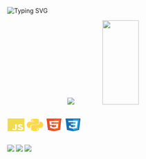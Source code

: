 
![Typing SVG](https://readme-typing-svg.herokuapp.com/?color=6059eb&size=25&left=true&width=1000&lines=Eae,+meu+nome+%C3%A9+Pedro+Henrique;Tenho+16+anos;Curso+Desenvolvimento+de+Sistemas)

<div align="center"> 
 <picture>
 <img src = "https://github-readme-stats.vercel.app/api?username=PedroHenriqueMoraesSamsonas&show_icons=true&theme=dracula&bg_color=0e0d17&title_color=6059eb"/>
 
</picture>

  <img width="41%" height="195px" src="https://github-readme-stats.vercel.app/api/top-langs/?username=PedroHenriqueMoraesSamsonas&layout=compact&hide_border=false&title=Linguagens%20Mais%20Usadas&text_color=fff&title_color=6059eb&bg_color=0e0d17&text_size=90px" />
</div>

##

<div style="display: inline_block">
  <img align="center" alt="Js" height="30" width="40" src="https://raw.githubusercontent.com/devicons/devicon/master/icons/javascript/javascript-plain.svg">
  <img align="center" alt="Py" height="30" width="40" src="https://raw.githubusercontent.com/devicons/devicon/master/icons/python/python-plain.svg">
  <img align="center" alt="HTML" height="30" width="40" src="https://raw.githubusercontent.com/devicons/devicon/master/icons/html5/html5-original.svg">
  <img align="center" alt="CSS" height="30" width="40" src="https://raw.githubusercontent.com/devicons/devicon/master/icons/css3/css3-original.svg">

  
</div>

<br>

<div> 
  
  <a href="https://wa.me/5511939457984?text=Olá%20Pedro!" target="_blank"><img src="https://img.shields.io/badge/-WhatsApp-%52a447?style=for-the-badge&logo=whatsapp&logoColor=white" target="_blank"></a>
  <a href="https://instagram.com/Pedro%20Henrique%20Moraes%20Samsonas" target="_blank"><img src="https://img.shields.io/badge/-Instagram-%23E4405F?style=for-the-badge&logo=instagram&logoColor=white" target="_blank"></a>
  <a href = "mailto:pedrohenriquemsamsonas@gmail.com" target="_blank"><img src="https://img.shields.io/badge/-Gmail-%23333?style=for-the-badge&logo=gmail&logoColor=white" target="_blank"></a>
  

</div>
